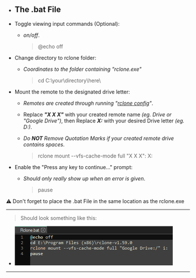 
* ## The .bat File

* Toggle viewing input commands (Optional):
  * *on/off*.
	
	>@echo off	

* Change directory to rclone folder: 
  * *Coordinates to the folder containing "rclone.exe"*
	
	>cd C:\your\directory\here\

* Mount the remote to the designated drive letter: 
  * *Remotes are created through running "[rclone config](https://rclone.org/commands/rclone_config/)"*.
  
  * Replace ***"X X X"*** with your created remote name *(eg. Drive or "Google Drive")*, then Replace ***X:*** with your desired Drive letter *(eg. D:)*.
  
  * *Do **NOT** Remove Quotation Marks if your created remote drive contains spaces*.
	
	>rclone mount --vfs-cache-mode full "X X X": X:

* Enable the "Press any key to continue..." prompt: 
  * *Should only really show up when an error is given*.
	
	>pause

⚠ Don't forget to place the .bat File in the same location as the rclone.exe

---

>Should look something like this:
 * <img src=assets/asset12.png>

---
